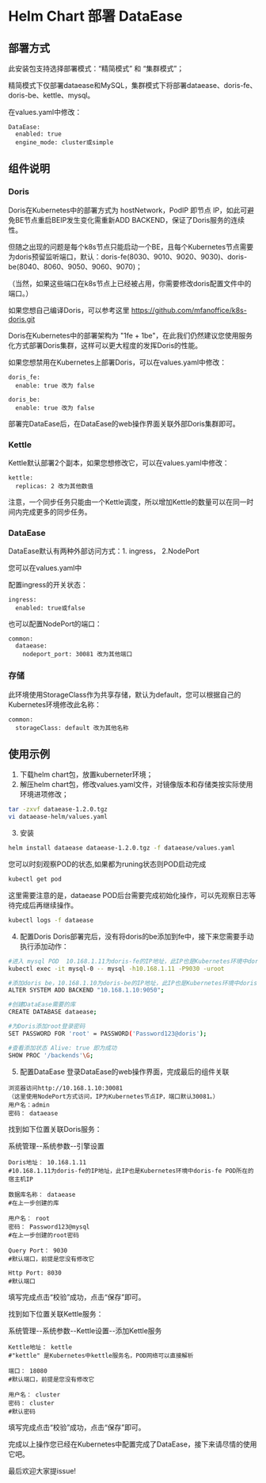 # Helm Chart 部署 DataEase
## 部署方式
此安装包支持选择部署模式：“精简模式” 和 “集群模式”；

精简模式下仅部署dataease和MySQL，集群模式下将部署dataease、doris-fe、doris-be、kettle、mysql。

在values.yaml中修改：
```
DataEase:
  enabled: true
  engine_mode: cluster或simple
```

## 组件说明
### Doris
Doris在Kubernetes中的部署方式为 hostNetwork，PodIP 即节点 IP，如此可避免BE节点重启BEIP发生变化需重新ADD BACKEND，保证了Doris服务的连续性。

但随之出现的问题是每个k8s节点只能启动一个BE，且每个Kubernetes节点需要为doris预留监听端口，默认：doris-fe(8030、9010、9020、9030)、doris-be(8040、8060、9050、9060、9070)；

（当然，如果这些端口在k8s节点上已经被占用，你需要修改doris配置文件中的端口。）

如果您想自己编译Doris，可以参考这里 https://github.com/mfanoffice/k8s-doris.git

Doris在Kubernetes中的部署架构为 "1fe + 1be"，在此我们仍然建议您使用服务化方式部署Doris集群，这样可以更大程度的发挥Doris的性能。

如果您想禁用在Kubernetes上部署Doris，可以在values.yaml中修改：
```
doris_fe:
  enable: true 改为 false

doris_be:
  enable: true 改为 false
```
部署完DataEase后，在DataEase的web操作界面关联外部Doris集群即可。

### Kettle
Kettle默认部署2个副本，如果您想修改它，可以在values.yaml中修改：
```
kettle:
  replicas: 2 改为其他数值
```
注意，一个同步任务只能由一个Kettle调度，所以增加Kettle的数量可以在同一时间内完成更多的同步任务。

### DataEase
DataEase默认有两种外部访问方式：1. ingress， 2.NodePort 

您可以在values.yaml中

配置ingress的开关状态：
```
ingress:
  enabled: true或false
```
也可以配置NodePort的端口：
```
common:
  dataease:
    nodeport_port: 30081 改为其他端口
```
### 存储
此环境使用StorageClass作为共享存储，默认为default，您可以根据自己的Kubernetes环境修改此名称：
```
common:
  storageClass: default 改为其他名称
```

## 使用示例
1. 下载helm chart包，放置kuberneter环境；
2. 解压helm chart包，修改values.yaml文件，对镜像版本和存储类按实际使用环境进项修改；
```bash
tar -zxvf dataease-1.2.0.tgz
vi dataease-helm/values.yaml
```
3. 安装
```bash
helm install dataease dataease-1.2.0.tgz -f dataease/values.yaml
```

您可以时刻观察POD的状态,如果都为runing状态则POD启动完成
```bash
kubectl get pod
```

这里需要注意的是，dataease POD后台需要完成初始化操作，可以先观察日志等待完成后再继续操作。
```bash
kubectl logs -f dataease
```
4. 配置Doris
Doris部署完后，没有将doris的be添加到fe中，接下来您需要手动执行添加动作：
```bash
#进入 mysql POD  10.168.1.11为doris-fe的IP地址，此IP也是Kubernetes环境中doris-fe POD所在的宿主机IP
kubectl exec -it mysql-0 -- mysql -h10.168.1.11 -P9030 -uroot

#添加doris be，10.168.1.10为doris-be的IP地址，此IP也是Kubernetes环境中doris-be POD所在的宿主机IP，端口默认不修改。
ALTER SYSTEM ADD BACKEND "10.168.1.10:9050";

#创建DataEase需要的库
CREATE DATABASE dataease;

#为Doris添加root登录密码
SET PASSWORD FOR 'root' = PASSWORD('Password123@doris');

#查看添加状态 Alive: true 即为成功
SHOW PROC '/backends'\G;
```

5. 配置DataEase
登录DataEase的web操作界面，完成最后的组件关联
```
浏览器访问http://10.168.1.10:30081 
（这里使用NodePort方式访问，IP为Kubernetes节点IP，端口默认30081。）
用户名：admin
密码： dataease
```

找到如下位置关联Doris服务： 

系统管理--系统参数--引擎设置
```
Doris地址： 10.168.1.11
#10.168.1.11为doris-fe的IP地址，此IP也是Kubernetes环境中doris-fe POD所在的宿主机IP

数据库名称： dataease
#在上一步创建的库

用户名： root
密码： Password123@mysql
#在上一步创建的root密码

Query Port： 9030
#默认端口，前提是您没有修改它

Http Port: 8030
#默认端口
```
填写完成点击“校验”成功，点击“保存”即可。

找到如下位置关联Kettle服务： 

系统管理--系统参数--Kettle设置--添加Kettle服务
```
Kettle地址： kettle
#"kettle" 是Kubernetes中kettle服务名，POD网络可以直接解析

端口： 18080
#默认端口，前提是您没有修改它

用户名： cluster
密码： cluster
#默认密码
```
填写完成点击“校验”成功，点击“保存”即可。

完成以上操作您已经在Kubernetes中配置完成了DataEase，接下来请尽情的使用它吧。

最后欢迎大家提issue!
